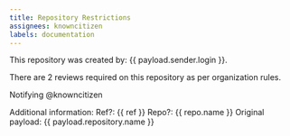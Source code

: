 ```yaml
---
title: Repository Restrictions
assignees: knowncitizen
labels: documentation
---
```

This repository was created by: {{ payload.sender.login }}.

There are 2 reviews required on this repository as per organization rules.

Notifying @knowncitizen

Additional information:
Ref?: {{ ref }}
Repo?: {{ repo.name }}
Original payload: {{ payload.repository.name }}
